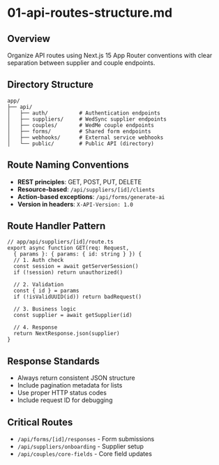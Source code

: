 # 01-api-routes-structure.md

## Overview

Organize API routes using Next.js 15 App Router conventions with clear separation between supplier and couple endpoints.

## Directory Structure

```
app/
├── api/
│   ├── auth/          # Authentication endpoints
│   ├── suppliers/     # WedSync supplier endpoints
│   ├── couples/       # WedMe couple endpoints
│   ├── forms/         # Shared form endpoints
│   ├── webhooks/      # External service webhooks
│   └── public/        # Public API (directory)
```

## Route Naming Conventions

- **REST principles**: GET, POST, PUT, DELETE
- **Resource-based**: `/api/suppliers/[id]/clients`
- **Action-based exceptions**: `/api/forms/generate-ai`
- **Version in headers**: `X-API-Version: 1.0`

## Route Handler Pattern

```
// app/api/suppliers/[id]/route.ts
export async function GET(req: Request, 
  { params }: { params: { id: string } }) {
  // 1. Auth check
  const session = await getServerSession()
  if (!session) return unauthorized()
  
  // 2. Validation
  const { id } = params
  if (!isValidUUID(id)) return badRequest()
  
  // 3. Business logic
  const supplier = await getSupplier(id)
  
  // 4. Response
  return NextResponse.json(supplier)
}
```

## Response Standards

- Always return consistent JSON structure
- Include pagination metadata for lists
- Use proper HTTP status codes
- Include request ID for debugging

## Critical Routes

- `/api/forms/[id]/responses` - Form submissions
- `/api/suppliers/onboarding` - Supplier setup
- `/api/couples/core-fields` - Core field updates